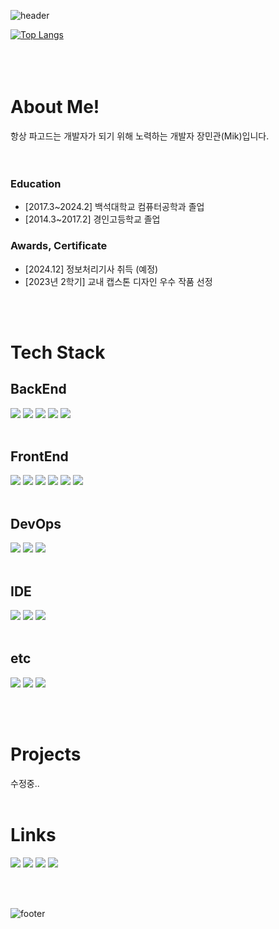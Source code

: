 <!--헤더-->
![header](https://capsule-render.vercel.app/api?type=waving&color=8cb1ff&height=300&section=header&text=MIK`s%20GitHub&fontSize=70&fontColor=ffffff&fontAlignY=40)
<!--헤더-->
<!--내용-->
[![Top Langs](https://github-readme-stats.vercel.app/api/top-langs/?username=mgjang8428&layout=compact)](https://github.com/anuraghazra/github-readme-stats)   
<br/>
<br/>
<br/>
<!--간단 소개-->
# About Me!
항상 파고드는 개발자가 되기 위해 노력하는 개발자 장민관(Mik)입니다.
<br/>
<br/>
<br/>
### Education
* [2017.3~2024.2] 백석대학교 컴퓨터공학과 졸업
* [2014.3~2017.2] 경인고등학교 졸업

### Awards, Certificate
* [2024.12] 정보처리기사 취득 (예정)
* [2023년 2학기] 교내 캡스톤 디자인 우수 작품 선정
<br/>
<br/>
<!--간단 소개-->

<!--보유 기술-->
# Tech Stack
## BackEnd
<img src="https://img.shields.io/badge/java-20232a.svg?style=for-the-badge&logo=coffeescript&logoColor=3A75B0" /> <img src="https://img.shields.io/badge/spring-20232a.svg?style=for-the-badge&logo=spring&logoColor=#6DB33F" /> <img src="https://img.shields.io/badge/springboot-20232a.svg?style=for-the-badge&logo=springboot&logoColor=#6DB33F" /> <img src="https://img.shields.io/badge/sql-20232a.svg?style=for-the-badge&logo=amazondocumentdb&logoColor=FFFFFF" /> <img src="https://img.shields.io/badge/jsp-20232a.svg?style=for-the-badge&logo=coffeescript&logoColor=3A75B0" />
<br/>
<br/>
## FrontEnd
<img src="https://img.shields.io/badge/html5-20232a.svg?style=for-the-badge&logo=html5&logoColor=E34F26" /> <img src="https://img.shields.io/badge/css3-20232a.svg?style=for-the-badge&logo=css3&logoColor=1572B6" /> <img src="https://img.shields.io/badge/javascript-20232a.svg?style=for-the-badge&logo=javascript&logoColor=F7DF1E" /> <img src="https://img.shields.io/badge/react-20232a.svg?style=for-the-badge&logo=react&logoColor=61DAFB" /> <img src="https://img.shields.io/badge/reactnative-20232a.svg?style=for-the-badge&logo=react&logoColor=61DAFB" /> <img src="https://img.shields.io/badge/android-20232a.svg?style=for-the-badge&logo=android&logoColor=#34A853" />
<br/>
<br/>
## DevOps
<img src="https://img.shields.io/badge/docker-20232a.svg?style=for-the-badge&logo=docker&logoColor=2496ED" /> <img src="https://img.shields.io/badge/jenkins-20232a.svg?style=for-the-badge&logo=jenkins&logoColor=D24939" /> <img src="https://img.shields.io/badge/redis-20232a.svg?style=for-the-badge&logo=redis&logoColor=FF4438" />
<br/>
<br/>
## IDE
<img src="https://img.shields.io/badge/intellij-20232a.svg?style=for-the-badge&logo=intellijidea&logoColor=FFFFFF" /> <img src="https://img.shields.io/badge/vscode-20232a.svg?style=for-the-badge&logo=v&logoColor=0077FF" /> <img src="https://img.shields.io/badge/arduino-20232a.svg?style=for-the-badge&logo=arduino&logoColor=00878F" />
<br/>
<br/>
## etc
<img src="https://img.shields.io/badge/linux-20232a.svg?style=for-the-badge&logo=linux&logoColor=FCC624" /> <img src="https://img.shields.io/badge/arduino-20232a.svg?style=for-the-badge&logo=arduino&logoColor=00878F" /> <img src="https://img.shields.io/badge/git-20232a.svg?style=for-the-badge&logo=git&logoColor=#F05032" />
<!--보유 기술-->
<br/>
<br/>

<!--주요 프로젝트-->
# Projects
수정중..
<br/>
<br/>
<!--주요 프로젝트-->

<!--링크-->
# Links  
<a href="https://mgjang8428.github.io"><img src="https://img.shields.io/badge/blog-20232a.svg?style=for-the-badge&logo=github&logoColor=ffffff"/></a> <a href="https://github.com/mgjang8428"><img src="https://img.shields.io/badge/github-20232a.svg?style=for-the-badge&logo=github&logoColor=ffffff"/></a> <img src="https://img.shields.io/badge/info-20232a.svg?style=for-the-badge&logo=instapaper&logoColor=0098FF&link=https://github.com/mgjang8428" /> <a href="mailto:mgjang8428@gmail.com"><img src="https://img.shields.io/badge/email-20232a.svg?style=for-the-badge&logo=gmail&logoColor=EA4335"/></a>
<!--링크-->
<!--내용-->
<br/>
<br/>


<!--푸터-->
![footer](https://capsule-render.vercel.app/api?type=waving&color=8cb1ff&height=90&section=footer)
<!--푸터-->
